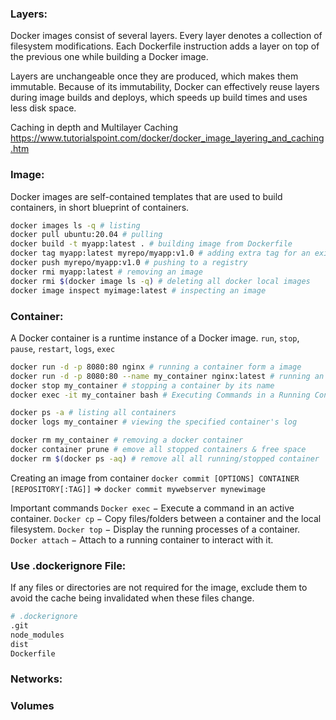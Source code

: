 ### Layers:
Docker images consist of several layers. Every layer denotes a collection of filesystem modifications. Each Dockerfile instruction adds a layer on top of the previous one while building a Docker image.

Layers are unchangeable once they are produced, which makes them immutable. Because of its immutability, Docker can effectively reuse layers during image builds and deploys, which speeds up build times and uses less disk space.

Caching in depth and Multilayer Caching https://www.tutorialspoint.com/docker/docker_image_layering_and_caching.htm

### Image:
Docker images are self-contained templates that are used to build containers, in short blueprint of containers. 

```sh
docker images ls -q # listing
docker pull ubuntu:20.04 # pulling
docker build -t myapp:latest . # building image from Dockerfile
docker tag myapp:latest myrepo/myapp:v1.0 # adding extra tag for an existing image
docker push myrepo/myapp:v1.0 # pushing to a registry
docker rmi myapp:latest # removing an image
docker rmi $(docker image ls -q) # deleting all docker local images
docker image inspect myimage:latest # inspecting an image

```


### Container:
A Docker container is a runtime instance of a Docker image. `run`, `stop`, `pause`, `restart`, `logs`, `exec`

```sh
docker run -d -p 8080:80 nginx # running a container form a image
docker run -d -p 8080:80 --name my_container nginx:latest # running an image while assigning a name
docker stop my_container # stopping a container by its name
docker exec -it my_container bash # Executing Commands in a Running Container

docker ps -a # listing all containers
docker logs my_container # viewing the specified container's log

docker rm my_container # removing a docker container
docker container prune # emove all stopped containers & free space
docker rm $(docker ps -aq) # remove all all running/stopped container
```

Creating an image from container `docker commit [OPTIONS] CONTAINER [REPOSITORY[:TAG]]` => `docker commit mywebserver mynewimage`

Important commands
`Docker exec` − Execute a command in an active container.
`Docker cp` − Copy files/folders between a container and the local filesystem.
`Docker top` − Display the running processes of a container.
`Docker attach` − Attach to a running container to interact with it.

### Use .dockerignore File:
If any files or directories are not required for the image, exclude them to avoid the cache being invalidated when these files change.
```sh
# .dockerignore
.git
node_modules
dist
Dockerfile
```



### Networks:

### Volumes